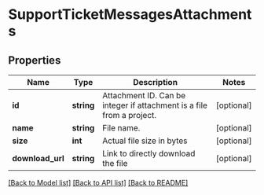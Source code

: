 # SupportTicketMessagesAttachments

## Properties
Name | Type | Description | Notes
------------ | ------------- | ------------- | -------------
**id** | **string** | Attachment ID. Can be integer if attachment is a file from a project. | [optional] 
**name** | **string** | File name. | [optional] 
**size** | **int** | Actual file size in bytes | [optional] 
**download_url** | **string** | Link to directly download the file | [optional] 

[[Back to Model list]](../../README.md#documentation-for-models) [[Back to API list]](../../README.md#documentation-for-api-endpoints) [[Back to README]](../../README.md)

